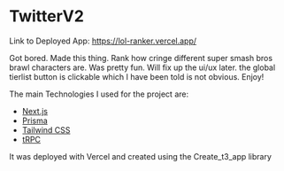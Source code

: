 # TwitterV2

Link to Deployed App: https://lol-ranker.vercel.app/

Got bored.
Made this thing. 
Rank how cringe different super smash bros brawl characters are. 
Was pretty fun. Will fix up the ui/ux later. the global tierlist button is clickable which I have been told is not obvious. Enjoy!

The main Technologies I used for the project are:

- [Next.js](https://nextjs.org)
- [Prisma](https://prisma.io)
- [Tailwind CSS](https://tailwindcss.com)
- [tRPC](https://trpc.io)

It was deployed with Vercel and created using the Create_t3_app library
